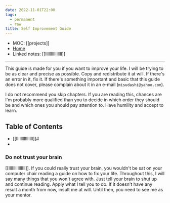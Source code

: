 ```yaml
---
date: 2022-11-01T22:00
tags:
  - permanent
  - raw
title: Self Improvement Guide
---
```

- MOC: [[projects]]
- [Home](https://misudashi.ga/)
- Linked notes: [[lIlIlIlIllIllIl]]
----------
This guide is made for you if you want to improve your life. I will be trying to be as clear and precise as possible. Copy and redistribute it at will. If there's an error in it, fix it. If there's something important and basic that this guide does not cover, please complain about it in an e-mail (`misudashi@yahoo.com`).

I do not recommend you skip chapters. If you are reading this, chances are I'm probably more qualified than you to decide in which order they should be and which ones you should pay attention to. Have humility and accept to learn.

## Table of Contents
- [[IlIIlllIIllIIll]]#
- 


### Do not trust your brain
[[IlIIlllIIllIIll]]. If you could really trust your brain, you wouldn't be sat on your computer chair reading a guide on how to fix your life. Throughout this, I will say many things that you won't agree with. Just tell your brain to shut up and continue reading. Apply what I tell you to do. If it doesn't have any result a month from now, insult me at will. Until then, you need to see me as your mentor.